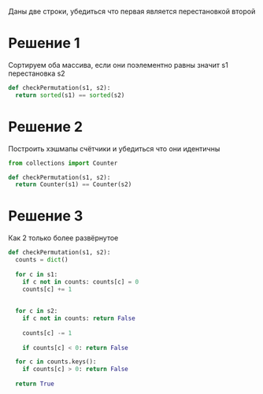Даны две строки, убедиться что первая является перестановкой второй

# Решение 1
Сортируем оба массива, если они поэлементно равны значит s1 перестановка s2
```python
def checkPermutation(s1, s2):
  return sorted(s1) == sorted(s2)
```
# Решение 2
Построить хэшмапы счётчики и убедиться что они идентичны
```python
from collections import Counter

def checkPermutation(s1, s2):
  return Counter(s1) == Counter(s2)
```

# Решение 3
Как 2 только более развёрнутое
```python
def checkPermutation(s1, s2):
  counts = dict()
  
  for c in s1:
    if c not in counts: counts[c] = 0
    counts[c] += 1
    
   
  for c in s2:
    if c not in counts: return False
    
    counts[c] -= 1
    
    if counts[c] < 0: return False

  for c in counts.keys():
    if counts[c] > 0: return False
    
  return True
```
